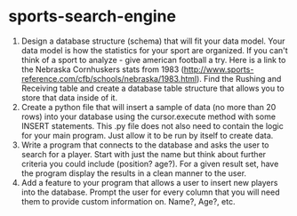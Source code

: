 # sports-search-engine

1. Design a database structure (schema) that will fit your data model. Your data model is how the statistics for your sport are organized. If you can't think of a sport to analyze - give american football a try. Here is a link to the Nebraska Cornhuskers stats from 1983 (http://www.sports-reference.com/cfb/schools/nebraska/1983.html). Find the Rushing and Receiving table and create a database table structure that allows you to store that data inside of it.
2. Create a python file that will insert a sample of data (no more than 20 rows) into your database using the cursor.execute method with some INSERT statements. This .py file does not also need to contain the logic for your main program. Just allow it to be run by itself to create data.
3. Write a program that connects to the database and asks the user to search for a player. Start with just the name but think about further criteria you could include (position? age?). For a given result set, have the program display the results in a clean manner to the user.
4. Add a feature to your program that allows a user to insert new players into the database. Prompt the user for every column that you will need them to provide custom information on. Name?, Age?, etc.
